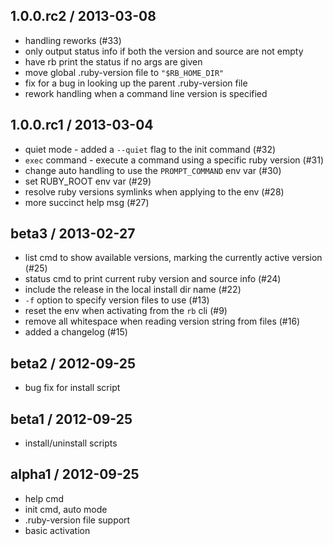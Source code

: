 ## 1.0.0.rc2 / 2013-03-08

* handling reworks (#33)
 * only output status info if both the version and source are not empty
 * have rb print the status if no args are given
 * move global .ruby-version file to `"$RB_HOME_DIR"`
 * fix for a bug in looking up the parent .ruby-version file
 * rework handling when a command line version is specified

## 1.0.0.rc1 / 2013-03-04

* quiet mode - added a `--quiet` flag to the init command (#32)
* `exec` command - execute a command using a specific ruby version (#31)
* change auto handling to use the `PROMPT_COMMAND` env var (#30)
* set RUBY_ROOT env var (#29)
* resolve ruby versions symlinks when applying to the env (#28)
* more succinct help msg (#27)

## beta3 / 2013-02-27

* list cmd to show available versions, marking the currently active version (#25)
* status cmd to print current ruby version and source info (#24)
* include the release in the local install dir name (#22)
* `-f` option to specify version files to use (#13)
* reset the env when activating from the `rb` cli (#9)
* remove all whitespace when reading version string from files (#16)
* added a changelog (#15)

## beta2 / 2012-09-25

* bug fix for install script

## beta1 / 2012-09-25

* install/uninstall scripts

## alpha1 / 2012-09-25

* help cmd
* init cmd, auto mode
* .ruby-version file support
* basic activation
